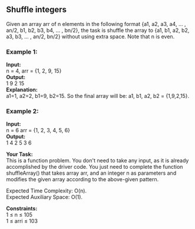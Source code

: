 <h2>Shuffle integers</h2>

Given an array arr of n elements in the following format {a1, a2, a3, a4, ... , an/2, b1, b2, b3, b4, ... , bn/2}, the task is shuffle the array to {a1, b1, a2, b2, a3, b3, ... , an/2, bn/2} without using extra space.
Note that n is even.

<h3>Example 1:</h3>

**Input:**  <br>
n = 4, arr = {1, 2, 9, 15}  <br>
**Output:**  <br>
1 9 2 15  <br>
**Explanation:**  <br>
a1=1, a2=2, b1=9, b2=15. So the final array will be: a1, b1, a2, b2 = {1,9,2,15}.  <br>


<h3>Example 2:</h3>

**Input:**  <br>
n = 6 arr = {1, 2, 3, 4, 5, 6}   <br>
**Output:**   <br>
1 4 2 5 3 6  <br>


**Your Task:**  <br>
This is a function problem. You don't need to take any input, as it is already accomplished by the driver code. You just need to complete the function shuffleArray() that takes array arr, and an integer n as parameters and modifies the given array according to the above-given pattern.  <br>

Expected Time Complexity: O(n).  <br>
Expected Auxiliary Space: O(1).  <br>

**Constraints:**  <br>
1 ≤ n ≤ 105  <br>
1 ≤ arri ≤ 103  <br>
